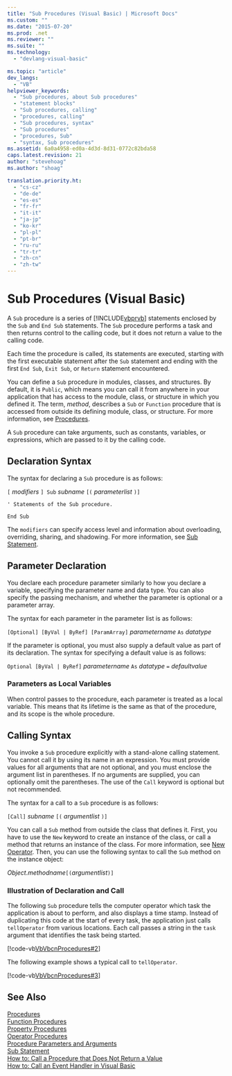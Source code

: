 ```yaml
---
title: "Sub Procedures (Visual Basic) | Microsoft Docs"
ms.custom: ""
ms.date: "2015-07-20"
ms.prod: .net
ms.reviewer: ""
ms.suite: ""
ms.technology: 
  - "devlang-visual-basic"

ms.topic: "article"
dev_langs: 
  - "VB"
helpviewer_keywords: 
  - "Sub procedures, about Sub procedures"
  - "statement blocks"
  - "Sub procedures, calling"
  - "procedures, calling"
  - "Sub procedures, syntax"
  - "Sub procedures"
  - "procedures, Sub"
  - "syntax, Sub procedures"
ms.assetid: 6a0a4958-ed0a-4d3d-8d31-0772c82bda58
caps.latest.revision: 21
author: "stevehoag"
ms.author: "shoag"

translation.priority.ht: 
  - "cs-cz"
  - "de-de"
  - "es-es"
  - "fr-fr"
  - "it-it"
  - "ja-jp"
  - "ko-kr"
  - "pl-pl"
  - "pt-br"
  - "ru-ru"
  - "tr-tr"
  - "zh-cn"
  - "zh-tw"
---
```

# Sub Procedures (Visual Basic)
A `Sub` procedure is a series of [!INCLUDE[vbprvb](../../../../csharp/programming-guide/concepts/linq/includes/vbprvb_md.md)] statements enclosed by the `Sub` and `End Sub` statements. The `Sub` procedure performs a task and then returns control to the calling code, but it does not return a value to the calling code.  
  
 Each time the procedure is called, its statements are executed, starting with the first executable statement after the `Sub` statement and ending with the first `End Sub`, `Exit Sub`, or `Return` statement encountered.  
  
 You can define a `Sub` procedure in modules, classes, and structures. By default, it is `Public`, which means you can call it from anywhere in your application that has access to the module, class, or structure in which you defined it. The term, *method*, describes a `Sub` or `Function` procedure that is accessed from outside its defining module, class, or structure. For more information, see [Procedures](./index.md).  
  
 A `Sub` procedure can take arguments, such as constants, variables, or expressions, which are passed to it by the calling code.  
  
## Declaration Syntax  
 The syntax for declaring a `Sub` procedure is as follows:  
  
 `[` *modifiers* `] Sub`  *subname* `[(` *parameterlist* `)]`  
  
 `' Statements of the Sub procedure.`  
  
 `End Sub`  
  
 The `modifiers` can specify access level and information about overloading, overriding, sharing, and shadowing. For more information, see [Sub Statement](../../../../visual-basic/language-reference/statements/sub-statement.md).  
  
## Parameter Declaration  
 You declare each procedure parameter similarly to how you declare a variable, specifying the parameter name and data type. You can also specify the passing mechanism, and whether the parameter is optional or a parameter array.  
  
 The syntax for each parameter in the parameter list is as follows:  
  
 `[Optional] [ByVal | ByRef] [ParamArray]`  *parametername*  `As`  *datatype*  
  
 If the parameter is optional, you must also supply a default value as part of its declaration. The syntax for specifying a default value is as follows:  
  
 `Optional [ByVal | ByRef]`  *parametername*  `As`  *datatype*  `=`  *defaultvalue*  
  
### Parameters as Local Variables  
 When control passes to the procedure, each parameter is treated as a local variable. This means that its lifetime is the same as that of the procedure, and its scope is the whole procedure.  
  
## Calling Syntax  
 You invoke a `Sub` procedure explicitly with a stand-alone calling statement. You cannot call it by using its name in an expression. You must provide values for all arguments that are not optional, and you must enclose the argument list in parentheses. If no arguments are supplied, you can optionally omit the parentheses. The use of the `Call` keyword is optional but not recommended.  
  
 The syntax for a call to a `Sub` procedure is as follows:  
  
 `[Call]`  *subname* `[(` *argumentlist* `)]`  
  
 You can call a `Sub` method from outside the class that defines it. First, you have to use the `New` keyword to create an instance of the class, or call a method that returns an instance of the class. For more information, see [New Operator](../../../../visual-basic/language-reference/operators/new-operator.md). Then, you can use the following syntax to call the `Sub` method on the instance object:  
  
 *Object*.*methodname*`[(`*argumentlist*`)]`  
  
### Illustration of Declaration and Call  
 The following `Sub` procedure tells the computer operator which task the application is about to perform, and also displays a time stamp. Instead of duplicating this code at the start of every task, the application just calls `tellOperator` from various locations. Each call passes a string in the `task` argument that identifies the task being started.  
  
 [!code-vb[VbVbcnProcedures#2](./codesnippet/VisualBasic/sub-procedures_1.vb)]  
  
 The following example shows a typical call to `tellOperator`.  
  
 [!code-vb[VbVbcnProcedures#3](./codesnippet/VisualBasic/sub-procedures_2.vb)]  
  
## See Also  
 [Procedures](./index.md)   
 [Function Procedures](./function-procedures.md)   
 [Property Procedures](./property-procedures.md)   
 [Operator Procedures](./operator-procedures.md)   
 [Procedure Parameters and Arguments](./procedure-parameters-and-arguments.md)   
 [Sub Statement](../../../../visual-basic/language-reference/statements/sub-statement.md)   
 [How to: Call a Procedure that Does Not Return a Value](./how-to-call-a-procedure-that-does-not-return-a-value.md)   
 [How to: Call an Event Handler in Visual Basic](./how-to-call-an-event-handler.md)